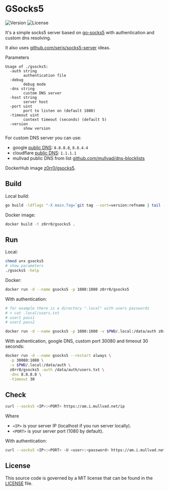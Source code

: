 # GSocks5

![Version](https://img.shields.io/github/tag/z0rr0/gsocks5.svg)
![License](https://img.shields.io/github/license/z0rr0/gsocks5.svg)

It's a simple socks5 server based on [go-socks5](https://github.com/armon/go-socks5)
with authentication and custom dns resolving.

It also uses [github.com/serjs/socks5-server](https://github.com/serjs/socks5-server) ideas.

Parameters

```
Usage of ./gsocks5:
  -auth string
        authentication file
  -debug
        debug mode
  -dns string
        custom DNS server
  -host string
        server host
  -port uint
        port to listen on (default 1080)
  -timeout uint
        context timeout (seconds) (default 5)
  -version
        show version
```

For custom DNS server you can use:

- google [public DNS](https://developers.google.com/speed/public-dns/): `8.8.8.8`, `8.8.4.4`
- cloudflare [public DNS](https://www.cloudflare.com/learning/dns/what-is-1.1.1.1/): `1.1.1.1`
- mullvad public DNS from list [github.com/mullvad/dns-blocklists](https://github.com/mullvad/dns-blocklists#custom-dns-entries)

DockerHub image [z0rr0/gsocks5](https://hub.docker.com/repository/docker/z0rr0/gsocks5).

## Build

Local build:

```sh
go build -ldflags "-X main.Tag=`git tag --sort=version:refname | tail -1`" .
```

Docker image:

```sh
docker build -t z0rr0/gsocks5 .
```

## Run

Local:

```sh
chmod u+x gsocks5
# show parameters
./gsocks5 -help
```

Docker:

```sh
docker run -d --name gsocks5 -p 1080:1080 z0rr0/gsocks5
```

With authentication:

```sh
# for example there is a directory ".local" with users passwords
# > cat .local/users.txt
# user1 pass1
# user2 pass2

docker run -d --name gsocks5 -p 1080:1080 -v $PWD/.local:/data/auth z0rr0/gsocks5 -auth /data/auth/users.txt
```

With authentication, google DNS, custom port 30080 and timeout 30 seconds:

```sh
docker run -d --name gsocks5 --restart always \
  -p 30080:1080 \
  -v $PWD/.local:/data/auth \
  z0rr0/gsocks5 -auth /data/auth/users.txt \
  -dns 8.8.8.8 \
  -timeout 30
````

## Check

```sh
curl --socks5 <IP>:<PORT> https://am.i.mullvad.net/ip
```

Where

- `<IP>` is your server IP (localhost if you run server locally).
- `<PORT>` is your server port (1080 by default).

With authentication:

```sh
curl --socks5 <IP>:<PORT> -U <user>:<password> https://am.i.mullvad.net/ip
```

## License

This source code is governed by a MIT license that can be found
in the [LICENSE](https://github.com/z0rr0/gsocks5/blob/main/LICENSE) file.
